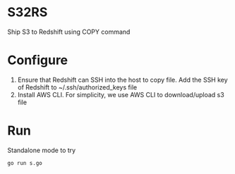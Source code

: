 # S32RS

Ship S3 to Redshift using COPY command


# Configure

1. Ensure that Redshift can SSH into the host to copy file. Add the SSH key
of Redshift to ~/.ssh/authorized_keys file
2. Install AWS CLI. For simplicity, we use AWS CLI to download/upload s3
   file

# Run

Standalone mode to try

```
go run s.go
```

